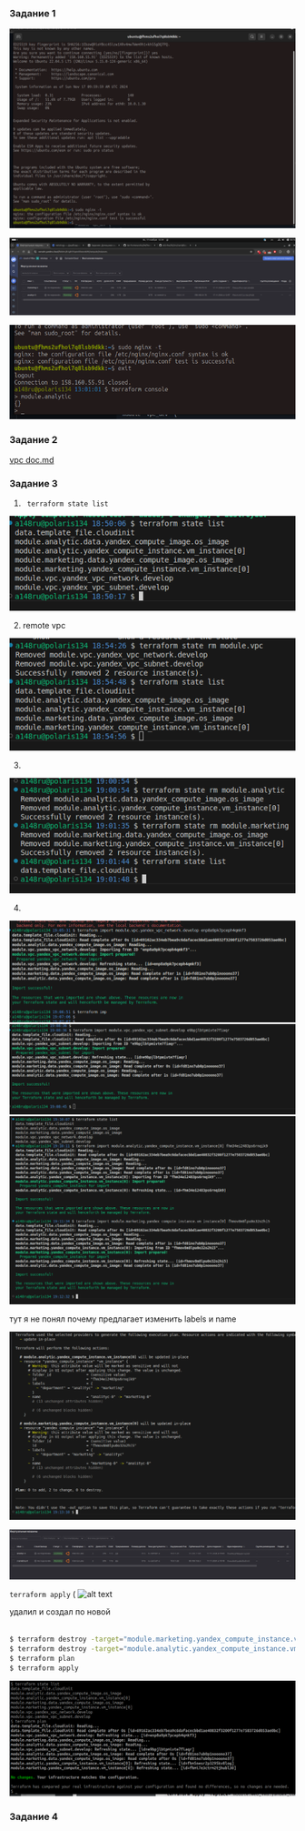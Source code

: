 ## 

### Задание 1

![alt text](image-1.png)

![alt text](image.png)

![alt text](image-2.png)

### Задание 2

[vpc doc.md](./04/src/modules/vpc/doc.md)

### Задание 3

1. ``` terraform state list```

![alt text](image-3.png)

2. remote vpc

![alt text](image-4.png)

3. 

![alt text](image-5.png)

4.

![alt text](image-6.png)
![alt text](image-7.png)
![alt text](image-8.png)

тут я не понял почему предлагает изменить labels и name


![alt text](image-9.png)

![alt text](image-10.png)

```terraform apply``` (
![alt text](image-12.png)

удалил и создал по новой 

```sh

$ terraform destroy -target="module.marketing.yandex_compute_instance.vm_instance[0]"
$ terraform destroy -target="module.analytic.yandex_compute_instance.vm_instance[0]"
$ terraform plan
$ terraform apply
```
![alt text](image-13.png)

### Задание 4
